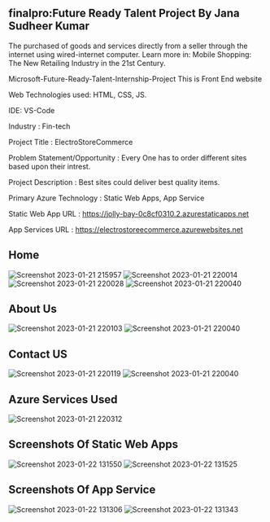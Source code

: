 ## finalpro:Future Ready Talent Project By Jana Sudheer Kumar

 The purchased of goods and services directly from a seller through the internet using wired-internet computer. Learn more in: Mobile Shopping: The New Retailing Industry in the 21st Century.

Microsoft-Future-Ready-Talent-Internship-Project This is Front End website

Web Technologies used: HTML, CSS, JS.

IDE: VS-Code

Industry : Fin-tech

Project Title : ElectroStoreCommerce

Problem Statement/Opportunity : Every One has to order different sites based upon their intrest.

Project Description : Best sites could deliver best quality items.

Primary Azure Technology : Static Web Apps, App Service

Static Web App URL : https://jolly-bay-0c8cf0310.2.azurestaticapps.net

App Services URL : https://electrostoreecommerce.azurewebsites.net

## Home
![Screenshot 2023-01-21 215957](https://user-images.githubusercontent.com/113497303/213876788-4c890dd0-02ce-47a6-b91c-6d8125170980.jpg)
![Screenshot 2023-01-21 220014](https://user-images.githubusercontent.com/113497303/213876792-c1f3fa88-17db-4fef-9ca0-95ae0220d5a4.jpg)
![Screenshot 2023-01-21 220028](https://user-images.githubusercontent.com/113497303/213876794-c2f87034-3522-4249-8251-44471a77d78f.jpg)
![Screenshot 2023-01-21 220040](https://user-images.githubusercontent.com/113497303/213876796-5c4fa0df-e438-44a4-a1d5-0a1deb6ed03f.jpg)


## About Us
![Screenshot 2023-01-21 220103](https://user-images.githubusercontent.com/113497303/213876804-a9ab7dc7-86c1-4951-89e8-34d4693664e5.jpg)
![Screenshot 2023-01-21 220040](https://user-images.githubusercontent.com/113497303/213876807-55010073-9867-4928-a777-c2b62df33e38.jpg)

## Contact US
![Screenshot 2023-01-21 220119](https://user-images.githubusercontent.com/113497303/213876820-0da4b765-6c81-4673-a1e7-5b5f62ebd1f8.jpg)
![Screenshot 2023-01-21 220040](https://user-images.githubusercontent.com/113497303/213876825-19bb6dca-43d9-4d10-9266-62e1ea3ce041.jpg)

## Azure Services Used
![Screenshot 2023-01-21 220312](https://user-images.githubusercontent.com/113497303/213876855-b30a2db4-3884-47a6-b11e-b8ea81585fbe.jpg)

## Screenshots Of Static Web Apps
![Screenshot 2023-01-22 131550](https://user-images.githubusercontent.com/113497303/213905747-6ca772e5-02c0-4d71-abc5-11e98dbb3d04.jpg)
![Screenshot 2023-01-22 131525](https://user-images.githubusercontent.com/113497303/213905749-0bcd748d-4678-42d7-8d13-b07d7c5de309.jpg)

## Screenshots Of App Service
![Screenshot 2023-01-22 131306](https://user-images.githubusercontent.com/113497303/213905763-46cb8b74-8e78-4b13-af64-b3f7e72a900d.jpg)
![Screenshot 2023-01-22 131343](https://user-images.githubusercontent.com/113497303/213905765-acd0cc9c-ccaf-4287-bfb2-34ae256f80b0.jpg)

